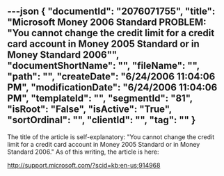 ---json
{
  "documentId": "2076071755",
  "title": "Microsoft Money 2006 Standard PROBLEM: &quot;You cannot change the credit limit for a credit card account in Money 2005 Standard or in Money Standard 2006&quot;",
  "documentShortName": "",
  "fileName": "",
  "path": "",
  "createDate": "6/24/2006 11:04:06 PM",
  "modificationDate": "6/24/2006 11:04:06 PM",
  "templateId": "",
  "segmentId": "81",
  "isRoot": "False",
  "isActive": "True",
  "sortOrdinal": "",
  "clientId": "",
  "tag": ""
}
---

The title of the article is self-explanatory: &quot;You cannot change the credit limit for a credit card account in Money 2005 Standard or in Money Standard 2006.&quot; As of this writing, the article is here:

   http://support.microsoft.com/?scid=kb;en-us;914968
